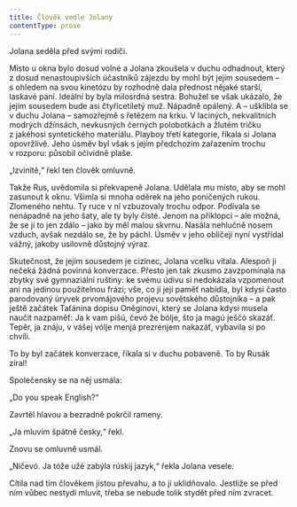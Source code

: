 ```yaml
---
title: Člověk vedle Jolany
contentType: prose
---
```


Jolana seděla před svými rodiči.

  

Místo u okna bylo dosud volné a Jolana zkoušela v duchu odhadnout, který z dosud nenastoupivších účastníků zájezdu by mohl být jejím sousedem – s ohledem na svou kinetózu by rozhodně dala přednost nějaké starší, laskavé paní. Ideální by byla milosrdná sestra. Bohužel se však ukázalo, že jejím sousedem bude asi čtyřicetiletý muž. Nápadně opálený. A – ušklíbla se v duchu Jolana – samozřejmě s řetězem na krku. V laciných, nekvalitních modrých džínsách, nevkusných černých polobotkách a žlutém tričku z jakéhosi syntetického materiálu. Playboy třetí kategorie, říkala si Jolana opovržlivě. Jeho úsměv byl však s jejím předchozím zařazením trochu v rozporu: působil očividně plaše.

„Izvinítě,“ řekl ten člověk omluvně.

Takže Rus, uvědomila si překvapeně Jolana. Udělala mu místo, aby se mohl zasunout k oknu. Všimla si mnoha oděrek na jeho poničených rukou. Zlomeného nehtu. Ty ruce v ní vzbuzovaly trochu odpor. Podívala se nenápadně na jeho šaty, ale ty byly čisté. Jenom na příklopci – ale možná, že se jí to jen zdálo – jako by měl malou skvrnu. Nasála nehlučně nosem vzduch, avšak nezdálo se, že by páchl. Úsměv v jeho obličeji nyní vystřídal vážný, jakoby usilovně důstojný výraz.

Skutečnost, že jejím sousedem je cizinec, Jolana vcelku vítala. Alespoň ji nečeká žádná povinná konverzace. Přesto jen tak zkusmo zavzpomínala na zbytky své gymnaziální ruštiny: ke svému údivu si nedokázala vzpomenout ani na jedinou použitelnou frázi; vše, co jí její paměť nabídla, byl kdysi často parodovaný úryvek prvomájového projevu sovětského důstojníka – a pak ještě začátek Taťánina dopisu Oněginovi, který se Jolana kdysi musela naučit nazpaměť: Ja k vam pišú, čevó že bólje, što ja magú ješčó skazáť. Tepěr, ja znáju, v vášej vólje menjá prezrénjem nakazáť, vybavila si po chvíli.

To by byl začátek konverzace, říkala si v duchu pobaveně. To by Rusák zíral!

Společensky se na něj usmála:

„Do you speak English?“

Zavrtěl hlavou a bezradně pokrčil rameny.

„Ja mluvím špátně česky,“ řekl.

Znovu se omluvně usmál.

„Ničevó. Ja tóže užé zabýla rúskij jazyk,“ řekla Jolana vesele.

Cítila nad tím člověkem jistou převahu, a to ji uklidňovalo. Jestliže se před ním vůbec nestydí mluvit, třeba se nebude tolik stydět před ním zvracet.
